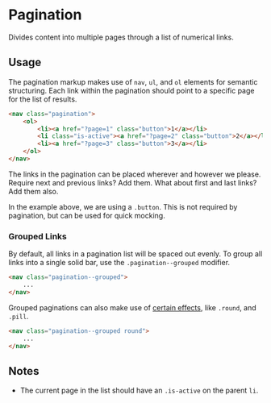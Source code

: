 # Pagination #

Divides content into multiple pages through a list of numerical links.

## Usage ##

The pagination markup makes use of `nav`, `ul`, and `ol` elements for semantic structuring.
Each link within the pagination should point to a specific page for the list of results.

```html
<nav class="pagination">
    <ol>
        <li><a href="?page=1" class="button">1</a></li>
        <li class="is-active"><a href="?page=2" class="button">2</a></li>
        <li><a href="?page=3" class="button">3</a></li>
    </ol>
</nav>
```

The links in the pagination can be placed wherever and however we please.
Require next and previous links? Add them. What about first and last links? Add them also.

<div class="notice is-info">
    In the example above, we are using a <code>.button</code>.
    This is not required by pagination, but can be used for quick mocking.
</div>

### Grouped Links ###

By default, all links in a pagination list will be spaced out evenly.
To group all links into a single solid bar, use the `.pagination--grouped` modifier.

```html
<nav class="pagination--grouped">
    ...
</nav>
```

Grouped paginations can also make use of [certain effects](effects.md), like `.round`, and `.pill`.

```html
<nav class="pagination--grouped round">
    ...
</nav>
```

## Notes ##

* The current page in the list should have an `.is-active` on the parent `li`.